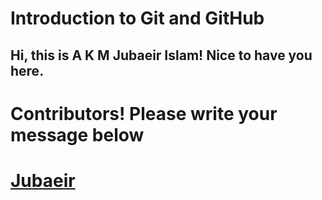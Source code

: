# Introduction to Git and GitHub

## Hi, this is A K M Jubaeir Islam! Nice to have you here.

# Contributors! Please write your message below

# [Jubaeir]('https://github.com/Zubaeir')